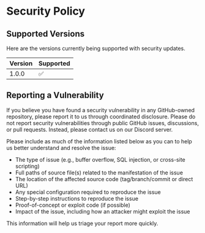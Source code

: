 # Security Policy

## Supported Versions

Here are the versions currently being supported with security updates.

| Version | Supported          |
| ------- | ------------------ |
| 1.0.0   | :white_check_mark: |

## Reporting a Vulnerability

If you believe you have found a security vulnerability in any GitHub-owned repository, please report it to us through coordinated disclosure.
Please do not report security vulnerabilities through public GitHub issues, discussions, or pull requests.
Instead, please contact us on our Discord server. 

Please include as much of the information listed below as you can to help us better understand and resolve the issue:

- The type of issue (e.g., buffer overflow, SQL injection, or cross-site scripting)
- Full paths of source file(s) related to the manifestation of the issue
- The location of the affected source code (tag/branch/commit or direct URL)
- Any special configuration required to reproduce the issue
- Step-by-step instructions to reproduce the issue
- Proof-of-concept or exploit code (if possible)
- Impact of the issue, including how an attacker might exploit the issue

This information will help us triage your report more quickly.
